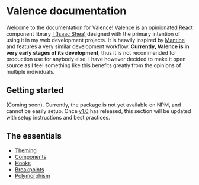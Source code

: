 # Valence documentation
Welcome to the documentation for Valence! Valence is an opinionated React component library [I (Isaac Shea)](https://isaacshea.com/) designed with the primary intention of using it in my web development projects. It is heavily inspired by [Mantine](https://mantine.dev/) and features a very similar development workflow. **Currently, Valence is in very early stages of its development**, thus it is not recommended for production use for anybody else. I have however decided to make it open source as I feel something like this benefits greatly from the opinions of multiple individuals.

## Getting started
(Coming soon). Currently, the package is not yet available on NPM, and cannot be easily setup. Once [v1.0](https://github.com/orgs/valence-dev/projects/1) has released, this section will be updated with setup instructions and best practices.

## The essentials
- [Theming](core/valence-provider.md)
- [Components](components/components.md)
- [Hooks](hooks/hooks.md)
- [Breakpoints](core/breakpoints.md)
- [Polymorphism](core/polymorphism.md)
